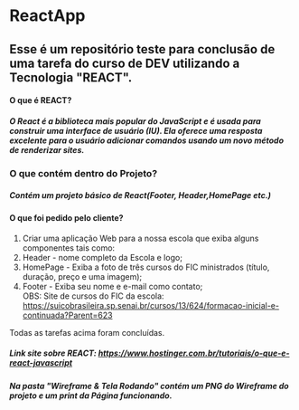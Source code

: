 # ReactApp

## Esse é um repositório teste para conclusão de uma tarefa do curso de DEV utilizando a Tecnologia "REACT".
#### O que é REACT?
##### O React é a biblioteca mais popular do JavaScript e é usada para construir uma interface de usuário (IU). Ela oferece uma resposta excelente para o usuário adicionar comandos usando um novo método de renderizar sites.
### O que contém dentro do Projeto?
##### Contém um projeto básico de React(Footer, Header,HomePage etc.)
#### O que foi pedido pelo cliente?
1. Criar uma aplicação Web para a nossa escola que exiba alguns componentes tais como:
2. Header - nome completo da Escola e logo;
3. HomePage - Exiba a foto de três cursos do FIC ministrados (título, duração, preço e uma imagem);
4. Footer - Exiba seu nome e e-mail como contato;  
OBS: Site de cursos do FIC da escola:
https://suicobrasileira.sp.senai.br/cursos/13/624/formacao-inicial-e-continuada?Parent=623  

Todas as tarefas acima foram concluídas.
##### Link site sobre REACT: https://www.hostinger.com.br/tutoriais/o-que-e-react-javascript
##### Na pasta "Wireframe & Tela Rodando" contém um PNG do Wireframe do projeto e um print da Página funcionando.
